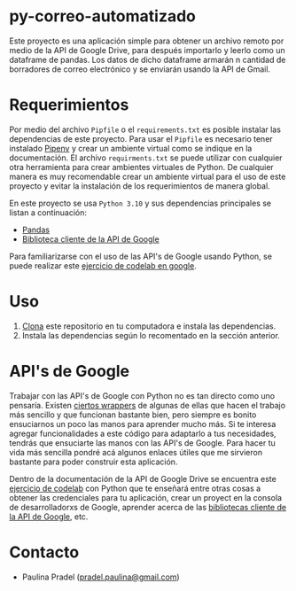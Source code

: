 # py-correo-automatizado

Este proyecto es una aplicación simple para obtener un archivo remoto por medio de la API de Google Drive, para 
después importarlo y leerlo como un dataframe de pandas. Los datos de dicho dataframe armarán n cantidad de 
borradores de correo electrónico y se enviarán usando la API de Gmail.

# Requerimientos

Por medio del archivo `Pipfile` o el `requirements.txt` es posible instalar las dependencias de este proyecto. Para 
usar el `Pipfile` es necesario tener instalado [Pipenv](https://pipenv.pypa.io/en/latest/) y crear un ambiente 
virtual como se indique en la documentación. El archivo `requirments.txt` se puede utilizar con cualquier otra 
herramienta para crear ambientes virtuales de Python. De cualquier manera es muy recomendable crear un ambiente 
virtual para el uso de este proyecto y evitar la instalación de los requerimientos de manera global. 

En este proyecto se usa `Python 3.10` y sus dependencias principales se listan a continuación:

- [Pandas](https://pandas.pydata.org/)
- [Biblioteca cliente de la API de Google](https://github.com/googleapis/google-api-python-client)

Para familiarizarse con el uso de las API's de Google usando Python, se puede realizar este 
[ejercicio de codelab en google](http://g.co/codelabs/gsuite-apis-intro).

# Uso

1. [Clona](https://git-scm.com/docs/git-clone) este repositorio en tu computadora e instala las dependencias.
2. Instala las dependencias según lo recomentado en la sección anterior.


# API's de Google

Trabajar con las API's de Google con Python no es tan directo como uno pensaría. Existen 
[ciertos wrappers](https://github.com/googlearchive/PyDrive) de algunas de ellas que hacen el trabajo más sencillo y 
que funcionan bastante bien, pero siempre es bonito ensuciarnos un poco las manos para aprender mucho más. Si te 
interesa agregar funcionalidades a este código para adaptarlo a tus necesidades, tendrás que ensuciarte las manos con 
las API's de Google. Para hacer tu vida más sencilla pondré acá algunos enlaces útiles que me sirvieron bastante 
para poder construir esta aplicación.

Dentro de la documentación de la API de Google Drive se encuentra este 
[ejercicio de codelab](http://g.co/codelabs/gsuite-apis-intro) con Python que te enseñará entre otras cosas a obtener 
las credenciales para tu aplicación, crear un proyect en la consola de desarrolladorxs de Google, aprender acerca de 
las [bibliotecas cliente de la API de Google](https://developers.google.com/api-client-library/), etc.


# Contacto

- Paulina Pradel (pradel.paulina@gmail.com)
